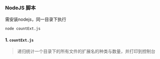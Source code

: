 ### NodeJS 脚本 
需安装nodejs，同一目录下执行 
```bash
node countExt.js
```

#### 1. `countExt.js`
> 递归统计一个目录下的所有文件的扩展名的种类与数量，并打印到控制台